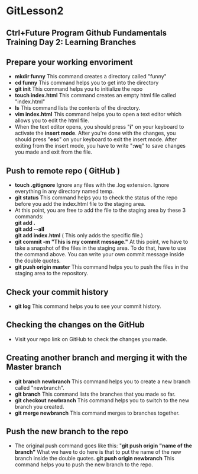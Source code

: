 # GitLesson2
## Ctrl+Future Program Github Fundamentals Training Day 2: Learning Branches
## Prepare your working envoriment
- **mkdir funny** This command creates a directory called "funny"
- **cd funny** This command helps you to get into the directory
- **git init** This command helps you to initialize the repo
- **touch index.html** This command creates an empty html file called "index.html"
- **ls** This command lists the contents of the directory.
- **vim index.html** This command helps you to open a text editor which allows you to edit the html file.
- When the text editor opens, you should press "**i**" on your keyboard to activate the **insert mode**. After you're done with the changes, you should press "**esc**" on your keyboard to exit the insert mode. After exiting from the insert mode, you have to write "**:wq**" to save changes you made and exit from the file.  
## Push to remote repo ( GitHub )  
- **touch .gitignore** Ignore any files with the .log extension. Ignore everything in any directory named temp.
- **git status** This command helps you to check the status of the repo before you add the index.html file to the staging area.
- At this point, you are free to add the file to the staging area by these 3 commands:  
  **git add .**  
  **git add --all**  
  **git add index.html**  ( This only adds the specific file.)
- **git commit -m "This is my commit message."** At this point, we have to take a snapshot of the files in the staging area. To do that, have to use the command above. You can write your own commit message inside the double quotes.
- **git push origin master** This command helps you to push the files in the staging area to the repository.
## Check your commit history  
- **git log** This command helps you to see your commit history.  
## Checking the changes on the GitHub  
- Visit your repo link on GitHub to check the changes you made.
## Creating another branch and merging it with the Master branch  
- **git branch newbranch** This command helps you to create a new branch called "newbranch".
- **git branch** This command lists the branches that you made so far.
- **git checkout newbranch** This command helps you to switch to the new branch you created.
- **git merge newbranch** This command merges to branches together.
## Push the new branch to the repo  
- The original push command goes like this: "**git push origin "name of the branch"**
  What we have to do here is that to put the name of the new branch inside the double quotes.
  **git push origin newbranch** This command helps you to push the new branch to the repo.

 
